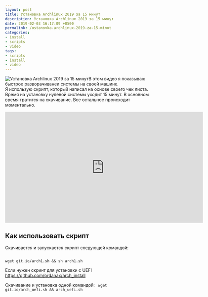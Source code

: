 ```yaml
---
layout: post
title: Установка Archlinux 2019 за 15 минут
description: Установка Archlinux 2019 за 15 минут
date: 2019-02-03 16:17:09 +0500
permalink: /ustanovka-archlinux-2019-za-15-minut
categories: 
- install
- scripts
- video
tags:
- scripts
- install
- video
---
```

<p><img alt="Установка Archlinux 2019 за 15 минут" class="post-image rounded" src="https://ordanax.github.io/img/ustanovka-archlinux-2019-za-15-minut.png" />В этом видео я показываю быстрое разворачиванеи системы на своей машине.<br />
Я использую скрипт, который написал на основе своего чек листа. Время на установку нулевой системы уходит 15 минут. В основном время тратится на скачивание. Все остальное происходит моментально.</p>

<div class="embed-responsive embed-responsive-16by9">
    <iframe frameborder="0" height="360" src="https://www.youtube.com/embed/nvVF_qKDUeM" width="640"></iframe>
</div>

<h2>Как использовать скрипт</h2>

<p>Скачивается и запускается скрипт следующей командой:</p>

<code>
wget git.io/arch1.sh &amp;&amp; sh arch1.sh
</code>

Если нужен скринт для установки с UEFI https://github.com/ordanax/arch_install

Скачивание и установка одной командой:
<code>
wget git.io/arch_uefi.sh && arch_uefi.sh
</code>
